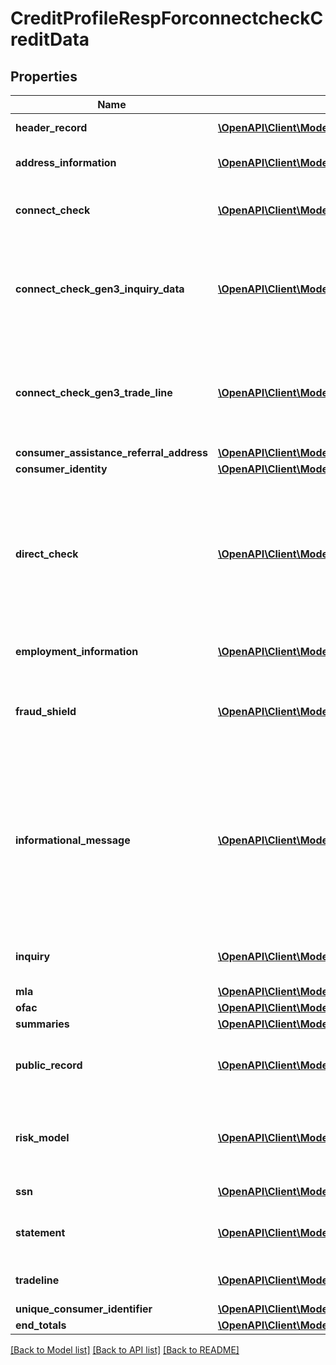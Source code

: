 # CreditProfileRespForconnectcheckCreditData

## Properties
Name | Type | Description | Notes
------------ | ------------- | ------------- | -------------
**header_record** | [**\OpenAPI\Client\Model\HeaderRecordResp[]**](HeaderRecordResp.md) | Header Record. | [optional] 
**address_information** | [**\OpenAPI\Client\Model\AddressInformationResp[]**](AddressInformationResp.md) | Best Consumer Addresses | [optional] 
**connect_check** | [**\OpenAPI\Client\Model\ConnectCheckResp[]**](ConnectCheckResp.md) | Utility connection credit information. | [optional] 
**connect_check_gen3_inquiry_data** | [**\OpenAPI\Client\Model\ConnectCheckGen3InquiryDataResp[]**](ConnectCheckGen3InquiryDataResp.md) | Utility connection credit information. Generation 3 Connect Check Inquiry Data. | [optional] 
**connect_check_gen3_trade_line** | [**\OpenAPI\Client\Model\ConnectCheckGen3TradeLineResp[]**](ConnectCheckGen3TradeLineResp.md) | Utility connection credit information. Generation 3 Connect Check Trade Line. | [optional] 
**consumer_assistance_referral_address** | [**\OpenAPI\Client\Model\ConsumerAssistanceReferralAddress**](ConsumerAssistanceReferralAddress.md) |  | [optional] 
**consumer_identity** | [**\OpenAPI\Client\Model\ConsumerIdentity**](ConsumerIdentity.md) |  | [optional] 
**direct_check** | [**\OpenAPI\Client\Model\DirectCheckResp[]**](DirectCheckResp.md) | Subscriber Information of subscriber codes shown on credit profile. Present when direct check is requested on input or via subcode option. | [optional] 
**employment_information** | [**\OpenAPI\Client\Model\EmploymentInformationResp[]**](EmploymentInformationResp.md) | Best Consumer Employments. | [optional] 
**fraud_shield** | [**\OpenAPI\Client\Model\FraudShieldResp[]**](FraudShieldResp.md) | Fraud Shield information when requested on input or via subcode. | [optional] 
**informational_message** | [**\OpenAPI\Client\Model\InformationalMessageResp[]**](InformationalMessageResp.md) | informational messages for request and response scenarios. e.g. if a product option requested is NOT setup for the subcode, response will reflect a warning. | [optional] 
**inquiry** | [**\OpenAPI\Client\Model\InquiryResp[]**](InquiryResp.md) | Onfile Inquiries for the consumer. | [optional] 
**mla** | [**\OpenAPI\Client\Model\MlaResp**](MlaResp.md) |  | [optional] 
**ofac** | [**\OpenAPI\Client\Model\OfacResp**](OfacResp.md) |  | [optional] 
**summaries** | [**\OpenAPI\Client\Model\Summary[]**](Summary.md) |  | [optional] 
**public_record** | [**\OpenAPI\Client\Model\PublicRecordResp[]**](PublicRecordResp.md) | Bankruptcy, Lien and Civil Action public records for Consumer. | [optional] 
**risk_model** | [**\OpenAPI\Client\Model\RiskModelResp[]**](RiskModelResp.md) | Risk Models present when requested via input or subscriber code. | [optional] 
**ssn** | [**\OpenAPI\Client\Model\SsnResp[]**](SsnResp.md) | Consumer&#39;s profile SSN. | [optional] 
**statement** | [**\OpenAPI\Client\Model\StatementResp[]**](StatementResp.md) | Consumer Statements present onfile. | [optional] 
**tradeline** | [**\OpenAPI\Client\Model\TradelineRespConne[]**](TradelineRespConne.md) | Consumer tradeline information. | [optional] 
**unique_consumer_identifier** | [**\OpenAPI\Client\Model\UniqueConsumerIdentifier**](UniqueConsumerIdentifier.md) |  | [optional] 
**end_totals** | [**\OpenAPI\Client\Model\EndTotalsResp[]**](EndTotalsResp.md) | Trailer Record | [optional] 

[[Back to Model list]](../README.md#documentation-for-models) [[Back to API list]](../README.md#documentation-for-api-endpoints) [[Back to README]](../README.md)


